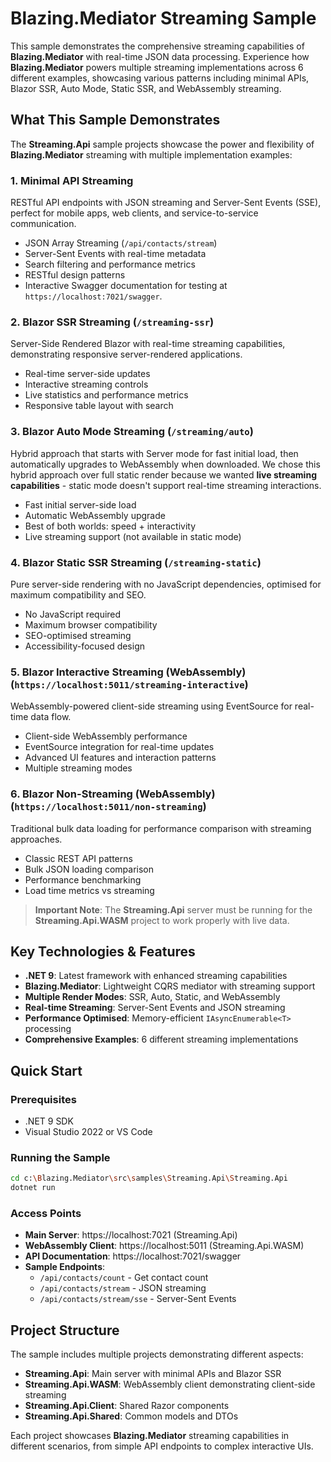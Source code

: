 # Blazing.Mediator Streaming Sample

This sample demonstrates the comprehensive streaming capabilities of **Blazing.Mediator** with real-time JSON data processing. Experience how **Blazing.Mediator** powers multiple streaming implementations across 6 different examples, showcasing various patterns including minimal APIs, Blazor SSR, Auto Mode, Static SSR, and WebAssembly streaming.

## What This Sample Demonstrates

The **Streaming.Api** sample projects showcase the power and flexibility of **Blazing.Mediator** streaming with multiple implementation examples:

### 1. **Minimal API Streaming**

RESTful API endpoints with JSON streaming and Server-Sent Events (SSE), perfect for mobile apps, web clients, and service-to-service communication.

-   JSON Array Streaming (`/api/contacts/stream`)
-   Server-Sent Events with real-time metadata
-   Search filtering and performance metrics
-   RESTful design patterns
-   Interactive Swagger documentation for testing at `https://localhost:7021/swagger`.

### 2. **Blazor SSR Streaming** (`/streaming-ssr`)

Server-Side Rendered Blazor with real-time streaming capabilities, demonstrating responsive server-rendered applications.

-   Real-time server-side updates
-   Interactive streaming controls
-   Live statistics and performance metrics
-   Responsive table layout with search

### 3. **Blazor Auto Mode Streaming** (`/streaming/auto`)

Hybrid approach that starts with Server mode for fast initial load, then automatically upgrades to WebAssembly when downloaded. We chose this hybrid approach over full static render because we wanted **live streaming capabilities** - static mode doesn't support real-time streaming interactions.

-   Fast initial server-side load
-   Automatic WebAssembly upgrade
-   Best of both worlds: speed + interactivity
-   Live streaming support (not available in static mode)

### 4. **Blazor Static SSR Streaming** (`/streaming-static`)

Pure server-side rendering with no JavaScript dependencies, optimised for maximum compatibility and SEO.

-   No JavaScript required
-   Maximum browser compatibility
-   SEO-optimised streaming
-   Accessibility-focused design

### 5. **Blazor Interactive Streaming (WebAssembly)** (`https://localhost:5011/streaming-interactive`)

WebAssembly-powered client-side streaming using EventSource for real-time data flow.

-   Client-side WebAssembly performance
-   EventSource integration for real-time updates
-   Advanced UI features and interaction patterns
-   Multiple streaming modes

### 6. **Blazor Non-Streaming (WebAssembly)** (`https://localhost:5011/non-streaming`)

Traditional bulk data loading for performance comparison with streaming approaches.

-   Classic REST API patterns
-   Bulk JSON loading comparison
-   Performance benchmarking
-   Load time metrics vs streaming

> **Important Note**: The **Streaming.Api** server must be running for the **Streaming.Api.WASM** project to work properly with live data.

## Key Technologies & Features

-   **.NET 9**: Latest framework with enhanced streaming capabilities
-   **Blazing.Mediator**: Lightweight CQRS mediator with streaming support
-   **Multiple Render Modes**: SSR, Auto, Static, and WebAssembly
-   **Real-time Streaming**: Server-Sent Events and JSON streaming
-   **Performance Optimised**: Memory-efficient `IAsyncEnumerable<T>` processing
-   **Comprehensive Examples**: 6 different streaming implementations

## Quick Start

### Prerequisites

-   .NET 9 SDK
-   Visual Studio 2022 or VS Code

### Running the Sample

```bash
cd c:\Blazing.Mediator\src\samples\Streaming.Api\Streaming.Api
dotnet run
```

### Access Points

-   **Main Server**: https://localhost:7021 (Streaming.Api)
-   **WebAssembly Client**: https://localhost:5011 (Streaming.Api.WASM)
-   **API Documentation**: https://localhost:7021/swagger
-   **Sample Endpoints**:
    -   `/api/contacts/count` - Get contact count
    -   `/api/contacts/stream` - JSON streaming
    -   `/api/contacts/stream/sse` - Server-Sent Events

## Project Structure

The sample includes multiple projects demonstrating different aspects:

-   **Streaming.Api**: Main server with minimal APIs and Blazor SSR
-   **Streaming.Api.WASM**: WebAssembly client demonstrating client-side streaming
-   **Streaming.Api.Client**: Shared Razor components
-   **Streaming.Api.Shared**: Common models and DTOs

Each project showcases **Blazing.Mediator** streaming capabilities in different scenarios, from simple API endpoints to complex interactive UIs.
